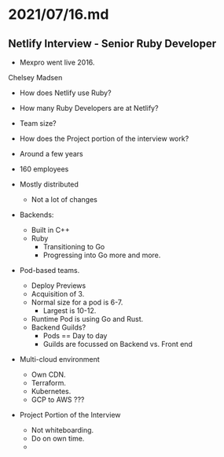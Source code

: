 # 2021/07/16.md

## Netlify Interview - Senior Ruby Developer

- Mexpro went live 2016.

Chelsey Madsen

- How does Netlify use Ruby?
- How many Ruby Developers are at Netlify?
- Team size?
- How does the Project portion of the interview work?

 

- Around a few years
- 160 employees
- Mostly distributed
	- Not a lot of changes
- Backends:
	- Built in C++
	- Ruby 
		- Transitioning to Go
		- Progressing into Go more and more.
- Pod-based teams.
	- Deploy Previews
	- Acquisition of 3.
	- Normal size for a pod is 6-7.
		- Largest is 10-12.
	- Runtime Pod is using Go and Rust.
	- Backend Guilds?
		- Pods == Day to day
		- Guilds are focussed on Backend vs. Front end
- Multi-cloud environment
	- Own CDN.
	- Terraform.
	- Kubernetes.
	- GCP to AWS ???
- Project Portion of the Interview
	- Not whiteboarding.
	- Do on own time.
	- 
